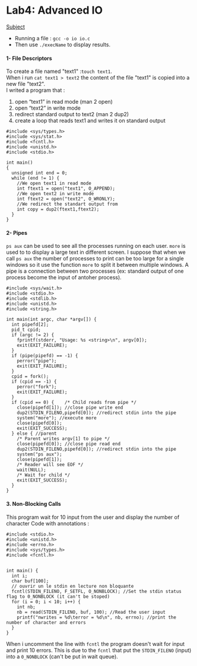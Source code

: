 # Lab4: Advanced IO

[Subject](os-lab4-subject.pdf)

* Running a file : `gcc -o io io.c`
* Then use `./execName` to display results.

#### 1-  File Descriptors

To create a file named "text1" :`touch text1`.  
When i run `cat text1 > text2` the content of the file "text1" is copied into a new file "text2".  
I writed a program that :
1. open “text1” in read mode (man 2 open)
2. open “text2” in write mode
3. redirect standard output to text2 (man 2 dup2)
4. create a loop that reads text1 and writes it on standard output
```
#include <sys/types.h>
#include <sys/stat.h>
#include <fcntl.h>
#include <unistd.h>
#include <stdio.h>

int main()
{
  unsigned int end = 0;
  while (end != 1) {
    //We open text1 in read mode
    int ftext1 = open("text1", O_APPEND);
    //We open text2 in write mode
    int ftext2 = open("text2", O_WRONLY);
    //We redirect the standart output from
    int copy = dup2(ftext1,ftext2);
  }
}
```

#### 2-  Pipes

`ps aux` can be used to see all the processes running on each user.
`more` is used to to display a large text in different screen.
I suppose that when we call `ps aux` the number of processes to print can be too large for a single windows so it use the function `more` to split it between multiple windows.
A pipe is a connection between two processes (ex: standard output of one process become the input of antoher process).
```
#include <sys/wait.h>
#include <stdio.h>
#include <stdlib.h>
#include <unistd.h>
#include <string.h>

int main(int argc, char *argv[]) {
  int pipefd[2];
  pid_t cpid;
  if (argc != 2) {
    fprintf(stderr, "Usage: %s <string>\n", argv[0]);
    exit(EXIT_FAILURE);
  }
  if (pipe(pipefd) == -1) {
    perror("pipe");
    exit(EXIT_FAILURE);
  }
  cpid = fork();
  if (cpid == -1) {
    perror("fork");
    exit(EXIT_FAILURE);
  }
  if (cpid == 0) {    /* Child reads from pipe */
    close(pipefd[1]); //close pipe write end
    dup2(STDIN_FILENO,pipefd[0]); //redirect stdin into the pipe
    system("more"); //execute more
    close(pipefd[0]);
    exit(EXIT_SUCCESS);
  } else { //parent
    /* Parent writes argv[1] to pipe */
    close(pipefd[0]); //close pipe read end
    dup2(STDIN_FILENO,pipefd[0]); //redirect stdin into the pipe
    system("ps aux");
    close(pipefd[1]);
    /* Reader will see EOF */
    wait(NULL);
    /* Wait for child */
    exit(EXIT_SUCCESS);
  }
}
```

#### 3. Non-Blocking Calls

This program wait for 10 input from the user and display the number of character
Code with annotations :
```
#include <stdio.h>
#include <unistd.h>
#include <errno.h>
#include <sys/types.h>
#include <fcntl.h>


int main() {
  int i;
  char buf[100];
  // ouvrir un le stdin en lecture non bloquante
  fcntl(STDIN_FILENO, F_SETFL, O_NONBLOCK); //Set the stdin status flag to 0_NONBLOCK (it can't be stoped)
  for (i = 0; i < 10; i++) {
    int nb;
    nb = read(STDIN_FILENO, buf, 100); //Read the user input
    printf("nwrites = %d\terror = %d\n", nb, errno); //print the number of character and errors
  }
}
```
When i uncomment the line with `fcntl` the program doesn't wait for input and print 10 errors. This is due to the `fcntl` that put the `STDIN_FILENO` (input) into a `0_NONBLOCK` (can't be put in wait queue).
